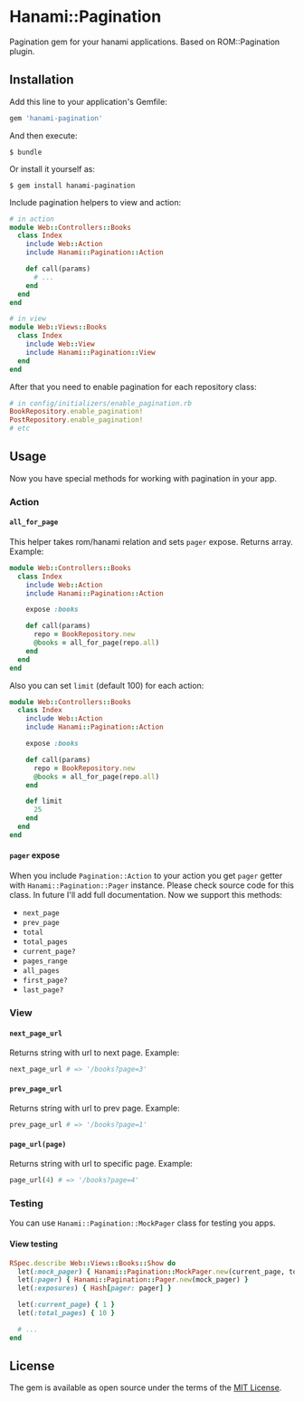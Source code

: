 # Hanami::Pagination
Pagination gem for your hanami applications. Based on ROM::Pagination plugin.

## Installation

Add this line to your application's Gemfile:

```ruby
gem 'hanami-pagination'
```

And then execute:

    $ bundle

Or install it yourself as:

    $ gem install hanami-pagination

Include pagination helpers to view and action:

```ruby
# in action
module Web::Controllers::Books
  class Index
    include Web::Action
    include Hanami::Pagination::Action

    def call(params)
      # ...
    end
  end
end
```

```ruby
# in view
module Web::Views::Books
  class Index
    include Web::View
    include Hanami::Pagination::View
  end
end
```

After that you need to enable pagination for each repository class:
```ruby
# in config/initializers/enable_pagination.rb
BookRepository.enable_pagination!
PostRepository.enable_pagination!
# etc
```

## Usage
Now you have special methods for working with pagination in your app.

### Action
#### `all_for_page`
This helper takes rom/hanami relation and sets `pager` expose. Returns array. Example:

```ruby
module Web::Controllers::Books
  class Index
    include Web::Action
    include Hanami::Pagination::Action

    expose :books

    def call(params)
      repo = BookRepository.new
      @books = all_for_page(repo.all)
    end
  end
end
```

Also you can set `limit` (default 100) for each action:

```ruby
module Web::Controllers::Books
  class Index
    include Web::Action
    include Hanami::Pagination::Action

    expose :books

    def call(params)
      repo = BookRepository.new
      @books = all_for_page(repo.all)
    end

    def limit
      25
    end
  end
end
```

#### `pager` expose
When you include `Pagination::Action` to your action you get `pager` getter with `Hanami::Pagination::Pager` instance. Please check source code for this class. In future I'll add full documentation. Now we support this methods:

- `next_page`
- `prev_page`
- `total`
- `total_pages`
- `current_page?`
- `pages_range`
- `all_pages`
- `first_page?`
- `last_page?`


### View
#### `next_page_url`
Returns string with url to next page. Example:

```ruby
next_page_url # => '/books?page=3'
```

#### `prev_page_url`
Returns string with url to prev page. Example:

```ruby
prev_page_url # => '/books?page=1'
```

#### `page_url(page)`
Returns string with url to specific page. Example:

```ruby
page_url(4) # => '/books?page=4'
```

### Testing

You can use `Hanami::Pagination::MockPager` class for testing you apps.

#### View testing
```ruby
RSpec.describe Web::Views::Books::Show do
  let(:mock_pager) { Hanami::Pagination::MockPager.new(current_page, total_pages) }
  let(:pager) { Hanami::Pagination::Pager.new(mock_pager) }
  let(:exposures) { Hash[pager: pager] }

  let(:current_page) { 1 }
  let(:total_pages) { 10 }

  # ...
end
```

## License

The gem is available as open source under the terms of the [MIT License](http://opensource.org/licenses/MIT).

